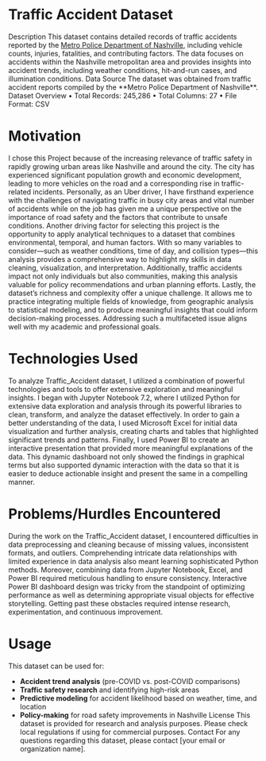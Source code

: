 <h1>Traffic Accident Dataset</h1>
Description
This dataset contains detailed records of traffic accidents reported by the <ins>Metro Police Department of Nashville</ins>, including vehicle counts, injuries, fatalities, and contributing factors. The data focuses on accidents within the Nashville metropolitan area and provides insights into accident trends, including weather conditions, hit-and-run cases, and illumination conditions.
Data Source
The dataset was obtained from traffic accident reports compiled by the **Metro Police Department of Nashville**.
Dataset Overview
• Total Records: 245,286
• Total Columns: 27
• File Format: CSV




# Motivation 
I chose this Project because of the increasing relevance of traffic safety in rapidly growing urban areas like Nashville and around the city. The city has experienced significant population growth and economic development, leading to more vehicles on the road and a corresponding rise in traffic-related incidents. Personally, as an Uber driver, I have firsthand experience with the challenges of navigating traffic in busy city areas and vital number of accidents while on the job has given me a unique perspective on the importance of road safety and the factors that contribute to unsafe conditions.
Another driving factor for selecting this project is the opportunity to apply analytical techniques to a dataset that combines environmental, temporal, and human factors. With so many variables to consider—such as weather conditions, time of day, and collision types—this analysis provides a comprehensive way to highlight my skills in data cleaning, visualization, and interpretation. Additionally, traffic accidents impact not only individuals but also communities, making this analysis valuable for policy recommendations and urban planning efforts.
Lastly, the dataset’s richness and complexity offer a unique challenge. It allows me to practice integrating multiple fields of knowledge, from geographic analysis to statistical modeling, and to produce meaningful insights that could inform decision-making processes. Addressing such a multifaceted issue aligns well with my academic and professional goals.

# Technologies Used
To analyze Traffic_Accident dataset, I utilized a combination of powerful technologies and tools to offer extensive exploration and meaningful insights. I began with Jupyter Notebook 7.2, where I utilized Python for extensive data exploration and analysis through its powerful libraries to clean, transform, and analyze the dataset effectively. In order to gain a better understanding of the data, I used Microsoft Excel for initial data visualization and further analysis, creating charts and tables that highlighted significant trends and patterns. Finally, I used Power BI to create an interactive presentation that provided more meaningful explanations of the data. This dynamic dashboard not only showed the findings in graphical terms but also supported dynamic interaction with the data so that it is easier to deduce actionable insight and present the same in a compelling manner.


# Problems/Hurdles Encountered

During the work on the Traffic_Accident dataset, I encountered difficulties in data preprocessing and cleaning because of missing values, inconsistent formats, and outliers. Comprehending intricate data relationships with limited experience in data analysis also meant learning sophisticated Python methods. Moreover, combining data from Jupyter Notebook, Excel, and Power BI required meticulous handling to ensure consistency. Interactive Power BI dashboard design was tricky from the standpoint of optimizing performance as well as determining appropriate visual objects for effective storytelling. Getting past these obstacles required intense research, experimentation, and continuous improvement.

# Usage

This dataset can be used for:
- **Accident trend analysis** (pre-COVID vs. post-COVID comparisons)
- **Traffic safety research** and identifying high-risk areas
- **Predictive modeling** for accident likelihood based on weather, time, and location
- **Policy-making** for road safety improvements in Nashville
License
This dataset is provided for research and analysis purposes. Please check local regulations if using for commercial purposes.
Contact
For any questions regarding this dataset, please contact [your email or organization name].
